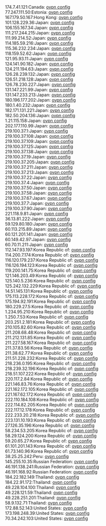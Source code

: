 174.7.41.121:Canada: [ovpn config](vpn/174_7_41_121.ovpn)  
77.247.111.50:Estonia: [ovpn config](vpn/77_247_111_50.ovpn)  
167.179.50.167:Hong Kong: [ovpn config](vpn/167_179_50_167.ovpn)  
101.128.229.36:Japan: [ovpn config](vpn/101_128_229_36.ovpn)  
106.155.167.34:Japan: [ovpn config](vpn/106_155_167_34.ovpn)  
111.217.244.215:Japan: [ovpn config](vpn/111_217_244_215.ovpn)  
111.99.214.52:Japan: [ovpn config](vpn/111_99_214_52.ovpn)  
114.185.59.216:Japan: [ovpn config](vpn/114_185_59_216.ovpn)  
115.36.232.234:Japan: [ovpn config](vpn/115_36_232_234.ovpn)  
118.159.52.62:Japan: [ovpn config](vpn/118_159_52_62.ovpn)  
121.95.93.11:Japan: [ovpn config](vpn/121_95_93_11.ovpn)  
124.141.90.182:Japan: [ovpn config](vpn/124_141_90_182.ovpn)  
124.211.194.63:Japan: [ovpn config](vpn/124_211_194_63.ovpn)  
126.28.239.132:Japan: [ovpn config](vpn/126_28_239_132.ovpn)  
126.51.218.128:Japan: [ovpn config](vpn/126_51_218_128.ovpn)  
126.78.230.227:Japan: [ovpn config](vpn/126_78_230_227.ovpn)  
131.147.221.99:Japan: [ovpn config](vpn/131_147_221_99.ovpn)  
131.147.233.213:Japan: [ovpn config](vpn/131_147_233_213.ovpn)  
180.196.177.202:Japan: [ovpn config](vpn/180_196_177_202.ovpn)  
180.1.40.232:Japan: [ovpn config](vpn/180_1_40_232.ovpn)  
182.171.131.221:Japan: [ovpn config](vpn/182_171_131_221.ovpn)  
182.50.204.136:Japan: [ovpn config](vpn/182_50_204_136.ovpn)  
1.21.115.158:Japan: [ovpn config](vpn/1_21_115_158.ovpn)  
202.177.110.99:Japan: [ovpn config](vpn/202_177_110_99.ovpn)  
219.100.37.1:Japan: [ovpn config](vpn/219_100_37_1.ovpn)  
219.100.37.108:Japan: [ovpn config](vpn/219_100_37_108.ovpn)  
219.100.37.109:Japan: [ovpn config](vpn/219_100_37_109.ovpn)  
219.100.37.125:Japan: [ovpn config](vpn/219_100_37_125.ovpn)  
219.100.37.138:Japan: [ovpn config](vpn/219_100_37_138.ovpn)  
219.100.37.19:Japan: [ovpn config](vpn/219_100_37_19.ovpn)  
219.100.37.205:Japan: [ovpn config](vpn/219_100_37_205.ovpn)  
219.100.37.211:Japan: [ovpn config](vpn/219_100_37_211.ovpn)  
219.100.37.213:Japan: [ovpn config](vpn/219_100_37_213.ovpn)  
219.100.37.22:Japan: [ovpn config](vpn/219_100_37_22.ovpn)  
219.100.37.4:Japan: [ovpn config](vpn/219_100_37_4.ovpn)  
219.100.37.50:Japan: [ovpn config](vpn/219_100_37_50.ovpn)  
219.100.37.58:Japan: [ovpn config](vpn/219_100_37_58.ovpn)  
219.100.37.67:Japan: [ovpn config](vpn/219_100_37_67.ovpn)  
219.100.37.7:Japan: [ovpn config](vpn/219_100_37_7.ovpn)  
219.100.37.90:Japan: [ovpn config](vpn/219_100_37_90.ovpn)  
221.118.9.81:Japan: [ovpn config](vpn/221_118_9_81.ovpn)  
36.13.81.222:Japan: [ovpn config](vpn/36_13_81_222.ovpn)  
59.129.80.180:Japan: [ovpn config](vpn/59_129_80_180.ovpn)  
60.113.215.89:Japan: [ovpn config](vpn/60_113_215_89.ovpn)  
60.121.201.141:Japan: [ovpn config](vpn/60_121_201_141.ovpn)  
60.149.42.97:Japan: [ovpn config](vpn/60_149_42_97.ovpn)  
60.70.11.211:Japan: [ovpn config](vpn/60_70_11_211.ovpn)  
112.147.93.197:Korea Republic of: [ovpn config](vpn/112_147_93_197.ovpn)  
114.200.7.174:Korea Republic of: [ovpn config](vpn/114_200_7_174.ovpn)  
116.120.179.237:Korea Republic of: [ovpn config](vpn/116_120_179_237.ovpn)  
116.126.194.123:Korea Republic of: [ovpn config](vpn/116_126_194_123.ovpn)  
119.200.141.75:Korea Republic of: [ovpn config](vpn/119_200_141_75.ovpn)  
121.146.203.49:Korea Republic of: [ovpn config](vpn/121_146_203_49.ovpn)  
125.140.5.236:Korea Republic of: [ovpn config](vpn/125_140_5_236.ovpn)  
125.242.132.229:Korea Republic of: [ovpn config](vpn/125_242_132_229.ovpn)  
14.51.145.131:Korea Republic of: [ovpn config](vpn/14_51_145_131.ovpn)  
175.113.228.172:Korea Republic of: [ovpn config](vpn/175_113_228_172.ovpn)  
175.194.92.191:Korea Republic of: [ovpn config](vpn/175_194_92_191.ovpn)  
180.229.27.5:Korea Republic of: [ovpn config](vpn/180_229_27_5.ovpn)  
1.234.95.210:Korea Republic of: [ovpn config](vpn/1_234_95_210.ovpn)  
1.250.7.53:Korea Republic of: [ovpn config](vpn/1_250_7_53.ovpn)  
203.251.2.181:Korea Republic of: [ovpn config](vpn/203_251_2_181.ovpn)  
210.105.82.60:Korea Republic of: [ovpn config](vpn/210_105_82_60.ovpn)  
211.208.68.48:Korea Republic of: [ovpn config](vpn/211_208_68_48.ovpn)  
211.212.131.85:Korea Republic of: [ovpn config](vpn/211_212_131_85.ovpn)  
211.227.58.167:Korea Republic of: [ovpn config](vpn/211_227_58_167.ovpn)  
211.37.83.56:Korea Republic of: [ovpn config](vpn/211_37_83_56.ovpn)  
211.38.62.77:Korea Republic of: [ovpn config](vpn/211_38_62_77.ovpn)  
211.51.228.232:Korea Republic of: [ovpn config](vpn/211_51_228_232.ovpn)  
218.236.0.195:Korea Republic of: [ovpn config](vpn/218_236_0_195.ovpn)  
218.239.32.196:Korea Republic of: [ovpn config](vpn/218_239_32_196.ovpn)  
218.51.107.222:Korea Republic of: [ovpn config](vpn/218_51_107_222.ovpn)  
220.117.2.84:Korea Republic of: [ovpn config](vpn/220_117_2_84.ovpn)  
221.146.83.76:Korea Republic of: [ovpn config](vpn/221_146_83_76.ovpn)  
221.162.172.105:Korea Republic of: [ovpn config](vpn/221_162_172_105.ovpn)  
221.167.62.172:Korea Republic of: [ovpn config](vpn/221_167_62_172.ovpn)  
222.110.184.108:Korea Republic of: [ovpn config](vpn/222_110_184_108.ovpn)  
222.114.82.205:Korea Republic of: [ovpn config](vpn/222_114_82_205.ovpn)  
222.117.12.178:Korea Republic of: [ovpn config](vpn/222_117_12_178.ovpn)  
222.233.20.218:Korea Republic of: [ovpn config](vpn/222_233_20_218.ovpn)  
223.131.10.193:Korea Republic of: [ovpn config](vpn/223_131_10_193.ovpn)  
27.126.35.196:Korea Republic of: [ovpn config](vpn/27_126_35_196.ovpn)  
58.234.53.205:Korea Republic of: [ovpn config](vpn/58_234_53_205.ovpn)  
58.29.124.200:Korea Republic of: [ovpn config](vpn/58_29_124_200.ovpn)  
59.20.65.27:Korea Republic of: [ovpn config](vpn/59_20_65_27.ovpn)  
61.101.201.143:Korea Republic of: [ovpn config](vpn/61_101_201_143.ovpn)  
61.73.140.96:Korea Republic of: [ovpn config](vpn/61_73_140_96.ovpn)  
38.25.25.242:Peru: [ovpn config](vpn/38_25_25_242.ovpn)  
145.255.10.35:Russian Federation: [ovpn config](vpn/145_255_10_35.ovpn)  
46.191.138.241:Russian Federation: [ovpn config](vpn/46_191_138_241.ovpn)  
46.191.168.92:Russian Federation: [ovpn config](vpn/46_191_168_92.ovpn)  
184.22.182.149:Thailand: [ovpn config](vpn/184_22_182_149.ovpn)  
184.22.91.172:Thailand: [ovpn config](vpn/184_22_91_172.ovpn)  
49.228.104.100:Thailand: [ovpn config](vpn/49_228_104_100.ovpn)  
49.228.121.59:Thailand: [ovpn config](vpn/49_228_121_59.ovpn)  
49.228.251.201:Thailand: [ovpn config](vpn/49_228_251_201.ovpn)  
58.9.132.71:Thailand: [ovpn config](vpn/58_9_132_71.ovpn)  
172.88.52.143:United States: [ovpn config](vpn/172_88_52_143.ovpn)  
173.198.248.39:United States: [ovpn config](vpn/173_198_248_39.ovpn)  
70.34.242.103:United States: [ovpn config](vpn/70_34_242_103.ovpn)  
